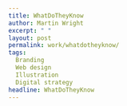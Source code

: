```yaml
---
title: WhatDoTheyKnow
author: Martin Wright
excerpt: " "
layout: post
permalink: work/whatdotheyknow/
tags:
  Branding
  Web design
  Illustration
  Digital strategy
headline: WhatDoTheyKnow
---
```

